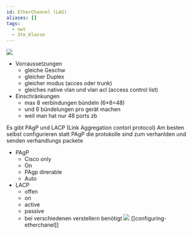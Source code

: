 ```yaml
---
id: EtherChannel (LAG)
aliases: []
tags:
  - nwt
  - 3te_Klasse
---
```

![](EtherChannel%2010-01-2025-26.excalidraw.svg)

- Vorraussetzungen
	- gleiche Geschw
	- gleicher Duplex
	- gleicher modus (acces oder trunk)
	- gleiches native vlan und vlan acl (access control list)
- Einschränkungen
	-  max 8 verbindungen bündeln (6\*8=48)
	- und 6 bündelungen pro gerät machen
	- weil man hat nur 48 ports zb

Es gibt PAgP und LACP (Link Aggregation contorl protocol)
Am besten selbst configurieren statt PAgP
die protokolle sind zum  verhanlden und senden verhandlungs packete
- PAgP
	- Cisco only
	- On
	- PAgp direrable
	- Auto
- LACP
	- offen
	- on
	- active
	- passive
	- bei verschiedenen verstellern benötigt
![](Pasted%20image%2020250110094005.png)
[[configuring-etherchanel]]
